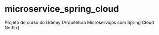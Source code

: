# microservice_spring_cloud
Projeto do curso do Udemy (Arquitetura Microserviços com Spring Cloud Netflix)
